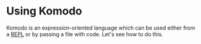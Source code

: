 # Using Komodo

Komodo is an expression-oriented language which can be used either from a [REPL](https://en.wikipedia.org/wiki/Read%E2%80%93eval%E2%80%93print_loop) or by passing a file with code. Let's see how to do this.
